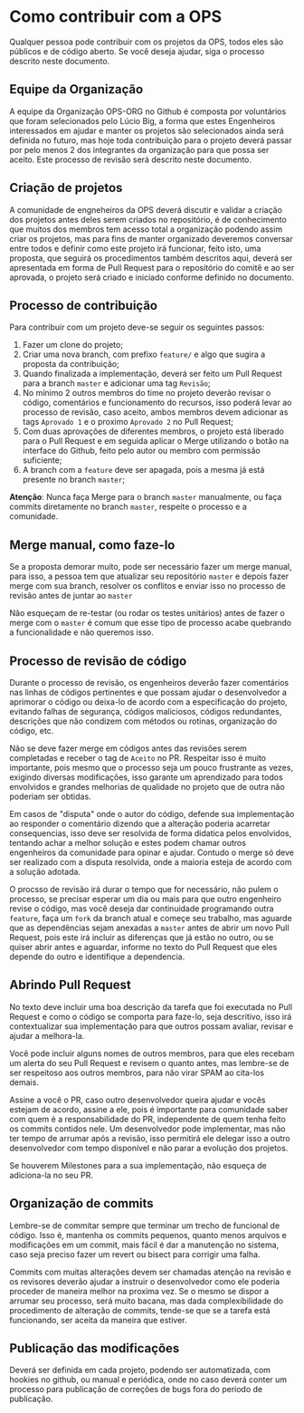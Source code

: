 Como contribuir com a OPS
=========================

Qualquer pessoa pode contribuir com os projetos da OPS, todos eles são públicos e de código aberto. Se você deseja ajudar, siga o processo descrito neste documento.

Equipe da Organização
---------------------

A equipe da Organização OPS-ORG no Github é composta por voluntários que foram selecionados pelo Lúcio Big, a forma que estes Engenheiros interessados em ajudar e manter os projetos são selecionados ainda será definida no futuro, mas hoje toda contribuição para o projeto deverá passar por pelo menos 2 dos integrantes da organização para que possa ser aceito. Este processo de revisão será descrito neste documento.

Criação de projetos
-------------------

A comunidade de engneheiros da OPS deverá discutir e validar a criação dos projetos antes deles serem criados no repositório, é de conhecimento que muitos dos membros tem acesso total a organização podendo assim criar os projetos, mas para fins de manter organizado deveremos conversar entre todos e definir como este projeto irá funcionar, feito isto, uma proposta, que seguirá os procedimentos também descritos aqui, deverá ser apresentada em forma de Pull Request para o repositório do comitê e ao ser aprovada, o projeto será criado e iniciado conforme definido no documento.

Processo de contribuição
------------------------

Para contribuir com um projeto deve-se seguir os seguintes passos:

1. Fazer um clone do projeto;
2. Criar uma nova branch, com prefixo `feature/` e algo que sugira a proposta da contribuição;
3. Quando finalizada a implementação, deverá ser feito um Pull Request para a branch `master` e adicionar uma tag `Revisão`;
4. No mínimo 2 outros membros do time no projeto deverão revisar o código, comentários e funcionamento do recursos, isso poderá levar ao processo de revisão, caso aceito, ambos membros devem adicionar as tags `Aprovado 1` e o proximo `Aprovado 2` no Pull Request;
5. Com duas aprovações de diferentes membros, o projeto está liberado para o Pull Request e em seguida aplicar o Merge utilizando o botão na interface do Github, feito pelo autor ou membro com permissão suficiente;
6. A branch com a `feature` deve ser apagada, pois a mesma já está presente no branch `master`;

**Atenção**: Nunca faça Merge para o branch `master` manualmente, ou faça commits diretamente no branch `master`, respeite o processo e a comunidade.

Merge manual, como faze-lo
--------------------------

Se a proposta demorar muito, pode ser necessário fazer um merge manual, para isso, a pessoa tem que atualizar seu repositório `master` e depois fazer merge com sua branch, resolver os conflitos e enviar isso no processo de revisão antes de juntar ao `master`

Não esqueçam de re-testar (ou rodar os testes unitários) antes de fazer o merge com o `master` é comum que esse tipo de processo acabe quebrando a funcionalidade e não queremos isso.

Processo de revisão de código
-----------------------------

Durante o processo de revisão, os engenheiros deverâo fazer comentários nas linhas de códigos pertinentes e que possam ajudar o desenvolvedor a aprimorar o código ou deixa-lo de acordo com a especificação do projeto, evitando falhas de segurança, códigos maliciosos, códigos redundantes, descrições que não condizem com métodos ou rotinas, organização do código, etc.

Não se deve fazer merge em códigos antes das revisões serem completadas e receber o tag de `Aceito` no PR. Respeitar isso é muito importante, pois mesmo que o processo seja um pouco frustrante as vezes, exigindo diversas modificações, isso garante um aprendizado para todos envolvidos e grandes melhorias de qualidade no projeto que de outra não poderiam ser obtidas.

Em casos de "disputa" onde o autor do código, defende sua implementação ao responder o comentário dizendo que a alteração poderia acarretar consequencias, isso deve ser resolvida de forma didatica pelos envolvidos, tentando achar a melhor solução e estes podem chamar outros engenheiros da comunidade para opinar e ajudar. Contudo o merge só deve ser realizado com a disputa resolvida, onde a maioria esteja de acordo com a solução adotada.

O procsso de revisão irá durar o tempo que for necessário, não pulem o processo, se precisar esperar um dia ou mais para que outro engenheiro revise o código, mas você deseja dar continuidade programando outra `feature`, faça um `fork` da branch atual e começe seu trabalho, mas aguarde que as dependências sejam anexadas a `master` antes de abrir um novo Pull Request, pois este irá incluir as diferenças que já estão no outro, ou se quiser abrir antes e aguardar, informe no texto do Pull Request que eles depende do outro e identifique a dependencia.

Abrindo Pull Request
--------------------

No texto deve incluir uma boa descrição da tarefa que foi executada no Pull Request e como o código se comporta para faze-lo, seja descritivo, isso irá contextualizar sua implementação para que outros possam avaliar, revisar e ajudar a melhora-la.

Você pode incluir alguns nomes de outros membros, para que eles recebam um alerta do seu Pull Request e revisem o quanto antes, mas lembre-se de ser respeitoso aos outros membros, para não virar SPAM ao cita-los demais.

Assine a você o PR, caso outro desenvolvedor queira ajudar e vocês estejam de acordo, assine a ele, pois é importante para comunidade saber com quem é a responsabilidade do PR, independente de quem tenha feito os commits contidos nele. Um desenvolvedor pode implementar, mas não ter tempo de arrumar após a revisão, isso permitirá ele delegar isso a outro desenvolvedor com tempo disponível e não parar a evolução dos projetos.

Se houverem Milestones para a sua implementação, não esqueça de adiciona-la no seu PR.

Organização de commits
----------------------

Lembre-se de commitar sempre que terminar um trecho de funcional de código. Isso é, mantenha os commits pequenos, quanto menos arquivos e modificações em um commit, mais fácil é dar a manutenção no sistema, caso seja preciso fazer um revert ou bisect para corrigir uma falha.

Commits com muitas alterações devem ser chamadas atenção na revisão e os revisores deverão ajudar a instruir o desenvolvedor como ele poderia proceder de maneira melhor na proxima vez. Se o mesmo se dispor a arrumar seu processo, será muito bacana, mas dada complexibilidade do procedimento de alteração de commits, tende-se que se a tarefa está funcionando, ser aceita da maneira que estiver.

Publicação das modificações
---------------------------

Deverá ser definida em cada projeto, podendo ser automatizada, com hookies no github, ou manual e periódica, onde no caso deverá conter um processo para publicação de correções de bugs fora do periodo de publicação.
